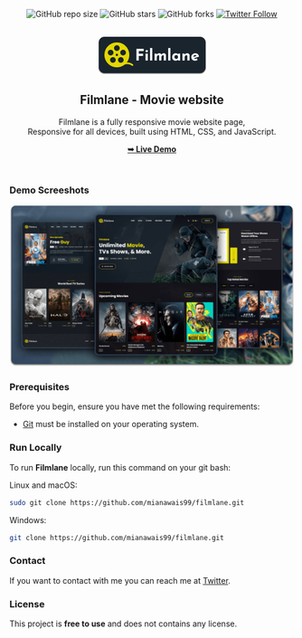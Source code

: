 <div align="center">
  
  ![GitHub repo size](https://img.shields.io/github/repo-size/mianawais99/filmlane)
  ![GitHub stars](https://img.shields.io/github/stars/mianawais99/filmlane?style=social)
  ![GitHub forks](https://img.shields.io/github/forks/mianawais99/filmlane?style=social)
  [![Twitter Follow](https://img.shields.io/twitter/follow/mianawais99?style=social)](https://twitter.com/intent/follow?screen_name=mianawais99)
  <br />
  <br />
  
  <img src="./readme-images/project-logo.png" />

  <h2 align="center">Filmlane - Movie website</h2>

  Filmlane is a fully responsive movie website page, <br />Responsive for all devices, built using HTML, CSS, and JavaScript.

  <a href="https://mianawais99.github.io/filmlane/"><strong>➥ Live Demo</strong></a>

</div>

<br />

### Demo Screeshots

![Filmlane Desktop Demo](./readme-images/desktop.png "Desktop Demo")

### Prerequisites

Before you begin, ensure you have met the following requirements:

* [Git](https://git-scm.com/downloads "Download Git") must be installed on your operating system.

### Run Locally

To run **Filmlane** locally, run this command on your git bash:

Linux and macOS:

```bash
sudo git clone https://github.com/mianawais99/filmlane.git
```

Windows:

```bash
git clone https://github.com/mianawais99/filmlane.git
```

### Contact

If you want to contact with me you can reach me at [Twitter](https://www.twitter.com/mianawais99).

### License

This project is **free to use** and does not contains any license.
